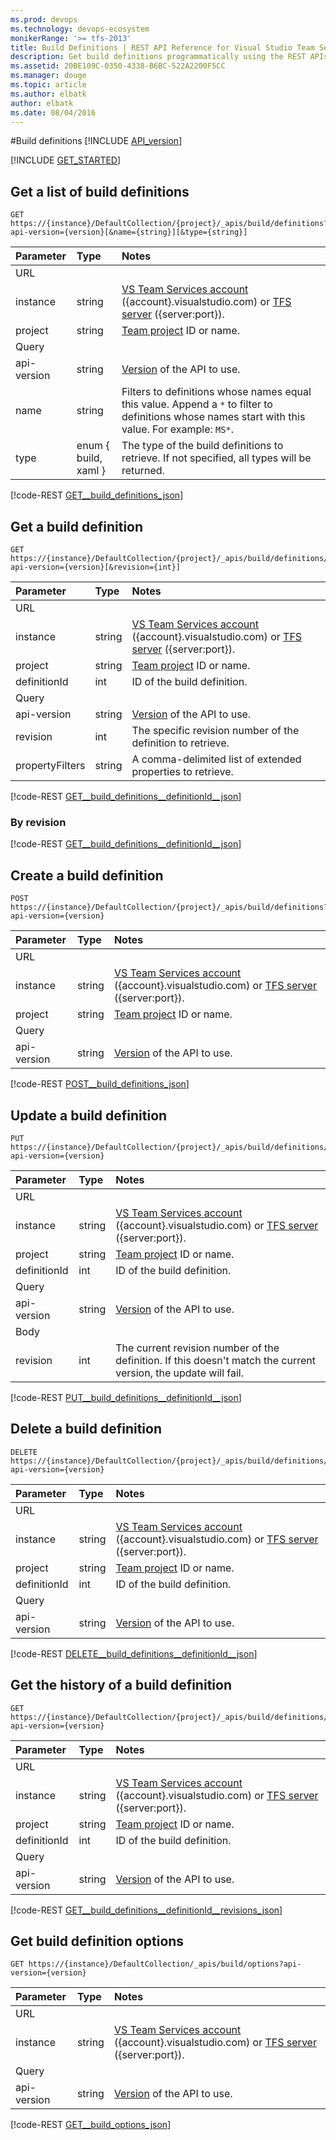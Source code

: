 ```yaml
---
ms.prod: devops
ms.technology: devops-ecosystem
monikerRange: '>= tfs-2013'
title: Build Definitions | REST API Reference for Visual Studio Team Services and Team Foundation Server
description: Get build definitions programmatically using the REST APIs for Visual Studio Team Services and Team Foundation Server.
ms.assetid: 20BE109C-0350-4338-B6BC-522A2200F5CC
ms.manager: douge
ms.topic: article
ms.author: elbatk
author: elbatk
ms.date: 08/04/2016
---
```


#Build definitions
[!INCLUDE [API_version](../_data/version2.md)]

[!INCLUDE [GET_STARTED](../_data/get-started.md)]

## Get a list of build definitions

```no-highlight
GET https://{instance}/DefaultCollection/{project}/_apis/build/definitions?api-version={version}[&name={string}][&type={string}]
```

| Parameter     | Type                 | Notes
|:--------------|:---------------------|:------------
| URL
| instance      | string               | [VS Team Services account](/vsts/integrate/get-started/rest/basics) ({account}.visualstudio.com) or [TFS server](/vsts/integrate/get-started/rest/basics) ({server:port}).
| project       | string               | [Team project](../tfs/projects.md) ID or name.
| Query
| api-version   | string               | [Version](../../concepts/rest-api-versioning.md) of the API to use.
| name          | string               | Filters to definitions whose names equal this value. Append a `*` to filter to definitions whose names start with this value. For example: `MS*`.
| type          | enum { build, xaml } | The type of the build definitions to retrieve. If not specified, all types will be returned.

[!code-REST [GET__build_definitions_json](./_data/definitions/GET__build_definitions.json)]

## Get a build definition

```no-highlight
GET https://{instance}/DefaultCollection/{project}/_apis/build/definitions/{definitionId}?api-version={version}[&revision={int}]
```

| Parameter    | Type   | Notes
|:-------------|:-------|:------------
| URL
| instance     | string | [VS Team Services account](/vsts/integrate/get-started/rest/basics) ({account}.visualstudio.com) or [TFS server](/vsts/integrate/get-started/rest/basics) ({server:port}).
| project      | string | [Team project](../tfs/projects.md) ID or name.
| definitionId | int    | ID of the build definition.
| Query
| api-version  | string | [Version](../../concepts/rest-api-versioning.md) of the API to use.
| revision     | int    | The specific revision number of the definition to retrieve.
| propertyFilters | string | A comma-delimited list of extended properties to retrieve.

[!code-REST [GET__build_definitions__definitionId__json](./_data/definitions/GET__build_definitions__definitionId_.json)]

### By revision
[!code-REST [GET__build_definitions__definitionId__json](./_data/definitions/GET__build_definitions__definitionId__revision-_revision_.json)]

<a name="createabuilddefinition" />

## Create a build definition

```no-highlight
POST https://{instance}/DefaultCollection/{project}/_apis/build/definitions?api-version={version}
```

| Parameter     | Type                 | Notes
|:--------------|:---------------------|:------------
| URL
| instance      | string               | [VS Team Services account](/vsts/integrate/get-started/rest/basics) ({account}.visualstudio.com) or [TFS server](/vsts/integrate/get-started/rest/basics) ({server:port}).
| project       | string               | [Team project](../tfs/projects.md) ID or name.
| Query
| api-version   | string               | [Version](../../concepts/rest-api-versioning.md) of the API to use.

[!code-REST [POST__build_definitions_json](./_data/definitions/POST__build_definitions.json)]


## Update a build definition

```no-highlight
PUT https://{instance}/DefaultCollection/{project}/_apis/build/definitions/{definitionId}?api-version={version}
```

| Parameter     | Type                 | Notes
|:--------------|:---------------------|:------------
| URL
| instance      | string               | [VS Team Services account](/vsts/integrate/get-started/rest/basics) ({account}.visualstudio.com) or [TFS server](/vsts/integrate/get-started/rest/basics) ({server:port}).
| project       | string               | [Team project](../tfs/projects.md) ID or name.
| definitionId  | int                  | ID of the build definition.
| Query
| api-version   | string               | [Version](../../concepts/rest-api-versioning.md) of the API to use.
| Body
| revision      | int                  | The current revision number of the definition. If this doesn't match the current version, the update will fail.

[!code-REST [PUT__build_definitions__definitionId__json](./_data/definitions/PUT__build_definitions__definitionId_.json)]


## Delete a build definition

```no-highlight
DELETE https://{instance}/DefaultCollection/{project}/_apis/build/definitions/{definitionId}?api-version={version}
```

| Parameter     | Type                 | Notes
|:--------------|:---------------------|:------------
| URL
| instance      | string               | [VS Team Services account](/vsts/integrate/get-started/rest/basics) ({account}.visualstudio.com) or [TFS server](/vsts/integrate/get-started/rest/basics) ({server:port}).
| project       | string               | [Team project](../tfs/projects.md) ID or name.
| definitionId  | int                  | ID of the build definition.
| Query
| api-version   | string               | [Version](../../concepts/rest-api-versioning.md) of the API to use.

[!code-REST [DELETE__build_definitions__definitionId__json](./_data/definitions/DELETE__build_definitions__definitionId_.json)]


## Get the history of a build definition

```no-highlight
GET https://{instance}/DefaultCollection/{project}/_apis/build/definitions/{definitionId}/revisions?api-version={version}
```

| Parameter    | Type   | Notes
|:-------------|:-------|:------------
| URL
| instance     | string | [VS Team Services account](/vsts/integrate/get-started/rest/basics) ({account}.visualstudio.com) or [TFS server](/vsts/integrate/get-started/rest/basics) ({server:port}).
| project      | string | [Team project](../tfs/projects.md) ID or name.
| definitionId | int    | ID of the build definition.
| Query
| api-version  | string | [Version](../../concepts/rest-api-versioning.md) of the API to use.

[!code-REST [GET__build_definitions__definitionId__revisions_json](./_data/definitions/GET__build_definitions__definitionId__revisions.json)]

## Get build definition options

```no-highlight
GET https://{instance}/DefaultCollection/_apis/build/options?api-version={version}
```

| Parameter    | Type   | Notes
|:-------------|:-------|:------------
| URL
| instance     | string | [VS Team Services account](/vsts/integrate/get-started/rest/basics) ({account}.visualstudio.com) or [TFS server](/vsts/integrate/get-started/rest/basics) ({server:port}).
| Query
| api-version  | string | [Version](../../concepts/rest-api-versioning.md) of the API to use.

[!code-REST [GET__build_options_json](./_data/definitions/GET__build_options.json)]
